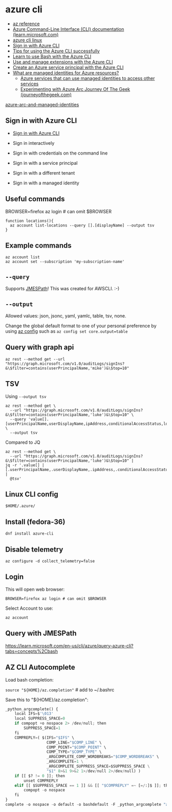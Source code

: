 # azure cli

- [az reference](https://learn.microsoft.com/en-us/cli/azure/reference-index?view=azure-cli-latest)
- [Azure Command-Line Interface (CLI) documentation (learn.microsoft.com)](https://learn.microsoft.com/en-us/cli/azure/)
- [azure cli linux](https://learn.microsoft.com/en-us/cli/azure/install-azure-cli-linux?pivots=dnf)
- [Sign in with Azure CLI](https://learn.microsoft.com/en-us/cli/azure/authenticate-azure-cli)
- [Tips for using the Azure CLI successfully](https://learn.microsoft.com/en-us/cli/azure/use-cli-effectively?tabs=bash%2Cbash2)
- [Learn to use Bash with the Azure CLI](https://learn.microsoft.com/en-us/cli/azure/azure-cli-learn-bash)
- [Use and manage extensions with the Azure CLI](https://learn.microsoft.com/en-us/cli/azure/azure-cli-extensions-overview)
- [Create an Azure service principal with the Azure CLI](https://learn.microsoft.com/en-us/cli/azure/create-an-azure-service-principal-azure-cli)
- [What are managed identities for Azure resources?](https://learn.microsoft.com/en-us/azure/active-directory/managed-identities-azure-resources/overview)
    - [Azure services that can use managed identities to access other services](https://learn.microsoft.com/en-us/azure/active-directory/managed-identities-azure-resources/managed-identities-status)
    - [Experimenting with Azure Arc  Journey Of The Geek (journeyofthegeek.com)](https://journeyofthegeek.com/2021/06/12/experimenting-with-azure-arc/)


[azure-arc-and-managed-identities](azure/azure-arc-and-managed-identities.md)


## Sign in with Azure CLI

- [Sign in with Azure CLI](https://learn.microsoft.com/en-us/cli/azure/authenticate-azure-cli)

-  Sign in interactively
-  Sign in with credentials on the command line
-  Sign in with a service principal
-  Sign in with a different tenant
-  Sign in with a managed identity



## Useful commands

BROWSER=firefox az login # can omit $BROWSER

```shell
function locations(){
  az account list-locations --query [].[displayName] --output tsv
}
```

## Example commands

```shell
az account list
az account set --subscription 'my-subscription-name'
```


## `--query`

Supports [JMESPath](https://jmespath.org/)! This was created for AWSCLI. :-)

## `--output`

Allowed values: json, jsonc, yaml, yamlc, table, tsv, none.

Change the global default format to one of your personal preference by using [az config](https://learn.microsoft.com/en-us/cli/azure/config) such as `az config set core.output=table`

## Query with graph api

```shell
az rest --method get --url "https://graph.microsoft.com/v1.0/auditLogs/signIns?&\$filter=contains(userPrincipalName,'mike')&\$top=10" 
```

## TSV

Using `--output tsv`

```shell
az rest --method get \
  --url "https://graph.microsoft.com/v1.0/auditLogs/signIns?&\$filter=contains(userPrincipalName,'luke')&\$top=10" \
  --query 'value[].[userPrincipalName,userDisplayName,ipAddress,conditionalAccessStatus,location.city,status.errorCode]' \
  --output tsv
```

Compared to JQ

```shell
az rest --method get \
  --url "https://graph.microsoft.com/v1.0/auditLogs/signIns?&\$filter=contains(userPrincipalName,'luke')&\$top=10" | 
jq -r '.value[] | [.userPrincipalName,.userDisplayName,.ipAddress,.conditionalAccessStatus,.location.city,.status.errorCode] |
  @tsv'
```

## Linux CLI config

`$HOME/.azure/`

## Install (fedora-36)

```shell
dnf install azure-cli
```

## Disable telemetry

```shell
az configure -d collect_telemetry=false
```

## Login

This will open web browser:

```shell
BROWSER=firefox az login # can omit $BROWSER
```

Select Account to use:

```shell
az account 
```


## Query with JMESPath

<https://learn.microsoft.com/en-us/cli/azure/query-azure-cli?tabs=concepts%2Cbash>

## AZ CLI Autocomplete

Load bash completion:

`source "${HOME}/az.completion"` # add to ~/.bashrc

Save this to "${HOME}/az.completion":

```python
_python_argcomplete() {
    local IFS=$'\013'
    local SUPPRESS_SPACE=0
    if compopt +o nospace 2> /dev/null; then
        SUPPRESS_SPACE=1
    fi
    COMPREPLY=( $(IFS="$IFS" \
                  COMP_LINE="$COMP_LINE" \
                  COMP_POINT="$COMP_POINT" \
                  COMP_TYPE="$COMP_TYPE" \
                  _ARGCOMPLETE_COMP_WORDBREAKS="$COMP_WORDBREAKS" \
                  _ARGCOMPLETE=1 \
                  _ARGCOMPLETE_SUPPRESS_SPACE=$SUPPRESS_SPACE \
                  "$1" 8>&1 9>&2 1>/dev/null 2>/dev/null) )
    if [[ $? != 0 ]]; then
        unset COMPREPLY
    elif [[ $SUPPRESS_SPACE == 1 ]] && [[ "$COMPREPLY" =~ [=/:]$ ]]; then
        compopt -o nospace
    fi
}
complete -o nospace -o default -o bashdefault -F _python_argcomplete "az"
```
